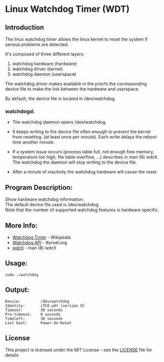 # Linux Watchdog Timer (WDT)
## Introduction

The linux watchdog timer allows the linux kernel to reset the system if serious problems are detected.

It's composed of three different layers:
1. watchdog hardware (hardware)
2. watchdog driver (kernel)
3. watchdog daemon (userspace)

The watchdog driver makes available in the procfs the corresponding </br>
device file to make the link between the hardware and userspace. </br>

By default, the device file is located in /dev/watchdog.

### watchdogd:
+ The watchdog daemon opens /dev/watchdog.

+ It keeps writing to the device file often enough to
  prevent the kernel from resetting. (at least once per minute).
  Each write delays the reboot time another minute.

+ If a system issue occurs (process table full, not enough free memory,
  temperature too high, file table overflow, ...) describes in man (8) wdctl.
  The watchdog the daemon will stop writing to the device file.

+ After a minute of inactivity the watchdog hardware will cause the reset.

## Program Description:
Show hardware watchdog information. </br>
The default device file used is /dev/watchdog. </br>
Note that the number of supported watchdog features is hardware specific.

## More Info:
* [Watchdog Timer](https://en.wikipedia.org/wiki/Watchdog_timer) - Wikipedia
* [Watchdog API](https://www.kernel.org/doc/Documentation/watchdog/watchdog-api.txt) - Kernel.org
* [wdctl](http://man7.org/linux/man-pages/man8/wdctl.8.html) - man (8) wdctl

## Usage:

```
sudo ./watchdog
```

## Output:

```
Device:         /dev/watchdog
Identity:       iTCO_wdt [version 0]
Timeout:        30 seconds
Pre-timeout:    0 seconds
Timeleft:       30 seconds
Last boot:      Power-On-Reset
```

## License

This project is licensed under the MIT License - see the [LICENSE](LICENSE) file for details
